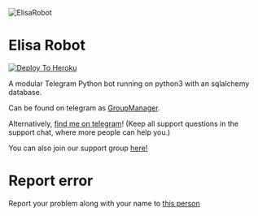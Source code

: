 ![ElisaRobot](https://images6.alphacoders.com/716/716156.png)
# Elisa Robot

[![Deploy To Heroku](https://www.herokucdn.com/deploy/button.svg)](https://dashboard.heroku.com/new?template=https://github.com/QueenArzoo/ElisaRobot)

A modular Telegram Python bot running on python3 with an sqlalchemy database.

Can be found on telegram as [GroupManager](https://t.me/ShizukaSupport).

Alternatively, [find me on telegram](https://t.me/ElisaRobot)! (Keep all support questions in the support chat, where more people can help you.)

You can also join our support group [here!](https://t.me/ShizukaSupport)

# Report error
Report your problem along with your name to [this person](https://t.me/GarimaQueen)
